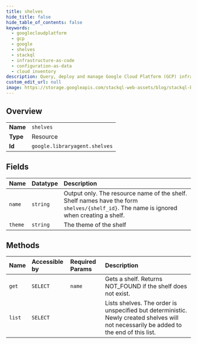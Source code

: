 ```yaml
---
title: shelves
hide_title: false
hide_table_of_contents: false
keywords:
  - googlecloudplatform
  - gcp
  - google
  - shelves
  - stackql
  - infrastructure-as-code
  - configuration-as-data
  - cloud inventory
description: Query, deploy and manage Google Cloud Platform (GCP) infrastructure and resources using SQL
custom_edit_url: null
image: https://storage.googleapis.com/stackql-web-assets/blog/stackql-blog-post-featured-image.png
---
```

  
    

## Overview
<table><tbody>
<tr><td><b>Name</b></td><td><code>shelves</code></td></tr>
<tr><td><b>Type</b></td><td>Resource</td></tr>
<tr><td><b>Id</b></td><td><code>google.libraryagent.shelves</code></td></tr>
</tbody></table>

## Fields
| Name | Datatype | Description |
|:-----|:---------|:------------|
| `name` | `string` | Output only. The resource name of the shelf. Shelf names have the form `shelves/{shelf_id}`. The name is ignored when creating a shelf. |
| `theme` | `string` | The theme of the shelf |
## Methods
| Name | Accessible by | Required Params | Description |
|:-----|:--------------|:----------------|:------------|
| `get` | `SELECT` | `name` | Gets a shelf. Returns NOT_FOUND if the shelf does not exist. |
| `list` | `SELECT` |  | Lists shelves. The order is unspecified but deterministic. Newly created shelves will not necessarily be added to the end of this list. |
